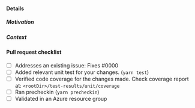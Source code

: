 #### Details

<!-- Usually a sentence or two describing what the PR changes -->

##### Motivation

<!-- This can be as simple as "addresses issue #123" -->

##### Context

<!-- Are there any parts that you've intentionally left out-of-scope for a later PR to handle? -->

<!-- Were there any alternative approaches you considered? What tradeoffs did you consider? -->

#### Pull request checklist
<!-- If a checklist item is not applicable to this change, write "n/a" in the checkbox -->

- [ ] Addresses an existing issue: Fixes #0000
- [ ] Added relevant unit test for your changes. (`yarn test`)
- [ ] Verified code coverage for the changes made. Check coverage report at: `<rootDir>/test-results/unit/coverage`
- [ ] Ran precheckin (`yarn precheckin`)
- [ ] Validated in an Azure resource group
